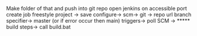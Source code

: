 Make folder of that and push into git repo
open jenkins on accessible port
create job
freestyle project -> save
configure-> 
    scm-> git -> repo url 
    branch specifier-> master (or if error occur then main)
    triggers-> poll SCM -> *****
    build steps-> call build.bat
    
